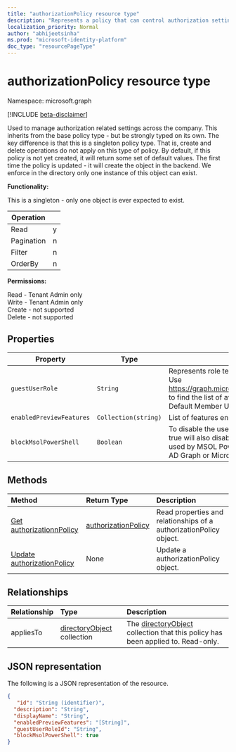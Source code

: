 ```yaml
---
title: "authorizationPolicy resource type"
description: "Represents a policy that can control authorization settings of Azure Active Directory."
localization_priority: Normal
author: "abhijeetsinha"
ms.prod: "microsoft-identity-platform"
doc_type: "resourcePageType"
---
```


# authorizationPolicy resource type

Namespace: microsoft.graph

[!INCLUDE [beta-disclaimer](../../includes/beta-disclaimer.md)]

Used to manage authorization related settings across the company. This inherits from the base policy type - but be strongly typed on its own. The key difference is that this is a singleton policy type. That is, create and delete operations do not apply on this type of policy. By default, if this policy is not yet created, it will return some set of default values. The first time the policy is updated - it will create the object in the backend. We enforce in the directory only one instance of this object can exist.

**Functionality:**

This is a singleton - only one object is ever expected to exist.

|Operation |   |
|----------| - |
|Read      | y |
|Pagination| n |
|Filter    | n |
|OrderBy   | n |

**Permissions:**

Read - Tenant Admin only  
Write - Tenant Admin only  
Create - not supported  
Delete - not supported  

## Properties  
| Property | Type | Description | Required | ReadOnly | Nullable |
|-|-|-|-|-|-|
|`guestUserRole`|`String`| Represents role templateId for the role that should be granted to guest user. Use https://graph.microsoft.com/beta/roleManagement/directory/roleDefinitions to find the list of available role templates. Only supported roles today are Default Member User, Default Guest User and Restricted Guest User. | No | No | Yes |
|`enabledPreviewFeatures`|`Collection(string)`| List of features enabled for private preview on the tenant. | No | No | Yes |
|`blockMsolPowerShell`|`Boolean`| To disable the use of MSOL PowerShell set this property to true. Setting to true will also disable user-based access to the legacy service endpoint used by MSOL PowerShell. This does not affect Azure AD Connect, Azure AD Graph or Microsoft Graph. | No | No | Yes |


## Methods

| Method       | Return Type | Description |
|:-------------|:------------|:------------|
| [Get authorizationnPolicy](../api/authorizationpolicy-get.md) | [authorizationPolicy](authorizationpolicy.md) | Read properties and relationships of a authorizationPolicy object. |
| [Update authorizationPolicy](../api/authorizationpolicy-update.md) | None | Update a authorizationPolicy object. |


## Relationships

| Relationship | Type        | Description |
|:-------------|:------------|:------------|
|appliesTo|[directoryObject](directoryobject.md) collection| The [directoryObject](directoryObject.md) collection that this policy has been applied to. Read-only.|

## JSON representation

The following is a JSON representation of the resource.

<!-- {
  "blockType": "resource",
  "optionalProperties": [

  ],
  "@odata.type": "microsoft.graph.authorizationPolicy",
  "baseType": "",
  "keyProperty": "id"
}-->

```json
{
   "id": "String (identifier)",
  "description": "String",
  "displayName": "String",
  "enabledPreviewFeatures": "[String]",
  "guestUserRoleId": "String",
  "blockMsolPowerShell": true 
}
```
